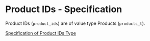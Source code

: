 # Product IDs - Specification

Product IDs (`product_ids`) are of value type Products (`products_t`).

[Specification of Product IDs Type](types/products-spec.en.md)
